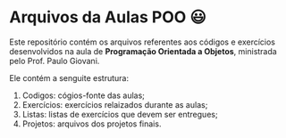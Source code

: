 # Arquivos da Aulas POO :smiley:

Este repositório contém os arquivos referentes aos códigos e exercícios desenvolvidos na aula de **Programação Orientada a Objetos**, ministrada pelo Prof. Paulo Giovani.

Ele contém a senguite estrutura:
1. Codigos: cógios-fonte das aulas;
2. Exercícios: exercícios relaizados durante as aulas;
3. Listas: listas de exercícios que devem ser entregues;
4. Projetos: arquivos dos projetos finais.
